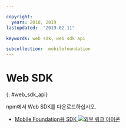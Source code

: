 ```yaml
---

copyright:
  years: 2018, 2019
lastupdated:  "2019-02-11"

keywords: web sdk, web sdk api

subcollection:  mobilefoundation
---
```


#	Web SDK
{: #web_sdk_api}

npm에서 Web SDK를 다운로드하십시오.

* [Mobile Foundation용 SDK ![외부 링크 아이콘](../../icons/launch-glyph.svg "외부 링크 아이콘")](https://www.npmjs.com/package/ibm-mfp-web-sdk)
